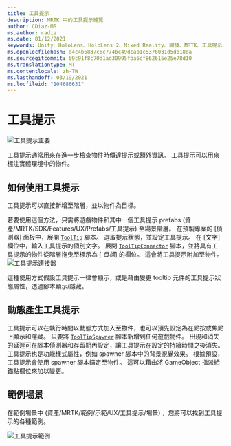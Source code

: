 ```yaml
---
title: 工具提示
description: MRTK 中的工具提示總覽
author: CDiaz-MS
ms.author: cadia
ms.date: 01/12/2021
keywords: Unity、HoloLens、HoloLens 2、Mixed Reality、開發、MRTK、工具提示、
ms.openlocfilehash: d4c4b6837c6c774bc49dcab1c5376031d5db18da
ms.sourcegitcommit: 59c91f8c70d1ad30995fba6cf862615e25e78d10
ms.translationtype: MT
ms.contentlocale: zh-TW
ms.lasthandoff: 03/19/2021
ms.locfileid: "104686631"
---
```

# <a name="tooltip"></a>工具提示

![工具提示主要](../images/tooltip/MRTK_Tooltip_Main.png)

工具提示通常用來在進一步檢查物件時傳達提示或額外資訊。 工具提示可以用來標注實體環境中的物件。

## <a name="how-to-use-a-tooltip"></a>如何使用工具提示

工具提示可以直接新增至階層，並以物件為目標。

若要使用這個方法，只需將遊戲物件和其中一個工具提示 prefabs (資產/MRTK/SDK/Features/UX/Prefabs/工具提示) 至場景階層。 在預製專案的 [偵測器] 面板中，展開 [`ToolTip`](xref:Microsoft.MixedReality.Toolkit.UI.ToolTip) 腳本。 選取提示狀態，並設定工具提示。  在 [文字] 欄位中，輸入工具提示的個別文字。 展開 [`ToolTipConnector`](xref:Microsoft.MixedReality.Toolkit.UI.ToolTipConnector) 腳本，並將具有工具提示的物件從階層拖曳至標示為 [ *目標*] 的欄位。 這會將工具提示附加至物件。
![工具提示連接器](../images/tooltip/MRTK_Tooltip_Connector.png)

這種使用方式假設工具提示一律會顯示，或是藉由變更 tooltip 元件的工具提示狀態屬性，透過腳本顯示/隱藏。

## <a name="dynamically-spawning-tooltips"></a>動態產生工具提示

工具提示可以在執行時間以動態方式加入至物件，也可以預先設定為在點按或焦點上顯示和隱藏。 只要將 [`ToolTipSpawner`](xref:Microsoft.MixedReality.Toolkit.UI.ToolTipSpawner) 腳本新增到任何遊戲物件。 出現和消失的延遲可在腳本偵測器和存留期內設定，讓工具提示在設定的持續時間之後消失。 工具提示也是功能樣式屬性，例如 spawner 腳本中的背景視覺效果。 根據預設，工具提示會使用 spawner 腳本錨定至物件。 這可以藉由將 GameObject 指派給錨點欄位來加以變更。

## <a name="example-scene"></a>範例場景

在範例場景中 (資產/MRTK/範例/示範/UX/工具提示/場景) ，您將可以找到工具提示的各種範例。

![工具提示範例](../images/tooltip/MRTK_Tooltip_Examples.png)
